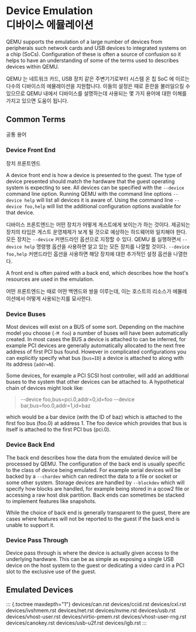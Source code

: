 # Device Emulation<br>디바이스 에뮬레이션

QEMU supports the emulation of a large number of devices from
peripherals such network cards and USB devices to integrated systems on
a chip (SoCs). Configuration of these is often a source of confusion so
it helps to have an understanding of some of the terms used to describes
devices within QEMU.

QEMU 는 네트워크 카드, USB 장치 같은 주변기기로부터 시스템 온 칩 SoC 에 이르는 다수의 디바이스의 에뮬레이션을 지원합니다. 이들의 설정은 때로 혼란을 불러일으킬 수 있으므로 QEMU 내에서 디바이스를 설명하는데 사용되는 몇 가지 용어에 대한 이해를 가지고 있으면 도움이 됩니다.

## Common Terms<br>
공통 용어

### Device Front End<br>
장치 프론트엔드

A device front end is how a device is presented to the guest. The type
of device presented should match the hardware that the guest operating
system is expecting to see. All devices can be specified with the
`--device` command line option. Running QEMU with the command line
options `--device help` will list all devices it is aware of. Using the
command line `--device foo,help` will list the additional configuration
options available for that device.

디바이스 프론트엔드는 어떤 장치가 어떻게 게스트에게 보이는가 하는 것이다. 제공되는 장치의 타입은 게스트 운영체제가 보게 될 것으로 예상하는 하드웨어와 일치해야 한다. 모든 장치는 `--device` 커맨드라인 옵션으로 지정할 수 있다. QEMU 를 실행하면서 `--device help` 명령행 옵션을 사용하면 알고 있는 모든 장치를 나열할 것이다. `--device foo,help` 커맨드라인 옵션을 사용하면 해당 장치에 대한 추가적인 설정 옵션을 나열한다.

A front end is often paired with a back end, which describes how the
host\'s resources are used in the emulation.

어떤 프론트엔드는 때로 어떤 백엔드와 쌍을 이루는데, 이는 호스트의 리소스가 에뮬레이션에서 어떻게 사용되는지를 묘사한다.

### Device Buses

Most devices will exist on a BUS of some sort. Depending on the machine
model you choose (`-M foo`) a number of buses will have been
automatically created. In most cases the BUS a device is attached to can
be inferred, for example PCI devices are generally automatically
allocated to the next free address of first PCI bus found. However in
complicated configurations you can explicitly specify what bus
(`bus=ID`) a device is attached to along with its address (`addr=N`).

Some devices, for example a PCI SCSI host controller, will add an
additional buses to the system that other devices can be attached to. A
hypothetical chain of devices might look like:

> \--device foo,bus=pci.0,addr=0,id=foo \--device
> bar,bus=foo.0,addr=1,id=baz

which would be a bar device (with the ID of baz) which is attached to
the first foo bus (foo.0) at address 1. The foo device which provides
that bus is itself is attached to the first PCI bus (pci.0).

### Device Back End

The back end describes how the data from the emulated device will be
processed by QEMU. The configuration of the back end is usually specific
to the class of device being emulated. For example serial devices will
be backed by a `--chardev` which can redirect the data to a file or
socket or some other system. Storage devices are handled by `--blockdev`
which will specify how blocks are handled, for example being stored in a
qcow2 file or accessing a raw host disk partition. Back ends can
sometimes be stacked to implement features like snapshots.

While the choice of back end is generally transparent to the guest,
there are cases where features will not be reported to the guest if the
back end is unable to support it.

### Device Pass Through

Device pass through is where the device is actually given access to the
underlying hardware. This can be as simple as exposing a single USB
device on the host system to the guest or dedicating a video card in a
PCI slot to the exclusive use of the guest.

## Emulated Devices

::: {.toctree maxdepth="1"}
devices/can.rst devices/ccid.rst devices/cxl.rst devices/ivshmem.rst
devices/net.rst devices/nvme.rst devices/usb.rst devices/vhost-user.rst
devices/virtio-pmem.rst devices/vhost-user-rng.rst devices/canokey.rst
devices/usb-u2f.rst devices/igb.rst
:::
